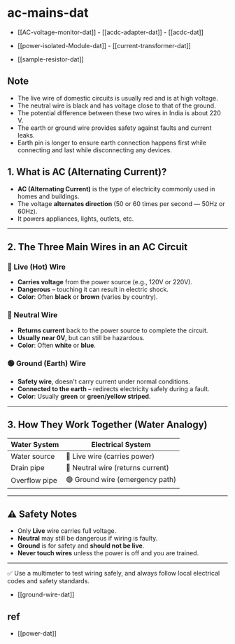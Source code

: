 
# ac-mains-dat

- [[AC-voltage-monitor-dat]] - [[acdc-adapter-dat]] - [[acdc-dat]]


- [[power-isolated-Module-dat]] - [[current-transformer-dat]]

- [[sample-resistor-dat]]



## Note 

- The live wire of domestic circuits is usually red and is at high voltage. 
- The neutral wire is black and has voltage close to that of the ground. 
- The potential difference between these two wires in India is about 220 V. 
- The earth or ground wire provides safety against faults and current leaks. 
- Earth pin is longer to ensure earth connection happens first while connecting and last while disconnecting any devices. 


## 1. What is AC (Alternating Current)?
- **AC (Alternating Current)** is the type of electricity commonly used in homes and buildings.
- The voltage **alternates direction** (50 or 60 times per second — 50Hz or 60Hz).
- It powers appliances, lights, outlets, etc.

---

## 2. The Three Main Wires in an AC Circuit

### 🔴 Live (Hot) Wire
- **Carries voltage** from the power source (e.g., 120V or 220V).
- **Dangerous** – touching it can result in electric shock.
- **Color**: Often **black** or **brown** (varies by country).

### 🔵 Neutral Wire
- **Returns current** back to the power source to complete the circuit.
- **Usually near 0V**, but can still be hazardous.
- **Color**: Often **white** or **blue**.

### 🟢 Ground (Earth) Wire
- **Safety wire**, doesn't carry current under normal conditions.
- **Connected to the earth** – redirects electricity safely during a fault.
- **Color**: Usually **green** or **green/yellow striped**.

---

## 3. How They Work Together (Water Analogy)

| Water System      | Electrical System         |
|-------------------|---------------------------|
| Water source      | 🔴 Live wire (carries power) |
| Drain pipe        | 🔵 Neutral wire (returns current) |
| Overflow pipe     | 🟢 Ground wire (emergency path) |

---

## ⚠️ Safety Notes
- Only **Live** wire carries full voltage.
- **Neutral** may still be dangerous if wiring is faulty.
- **Ground** is for safety and **should not be live**.
- **Never touch wires** unless the power is off and you are trained.

---

✅ Use a multimeter to test wiring safely, and always follow local electrical codes and safety standards.


- [[ground-wire-dat]]

## ref 

- [[power-dat]]